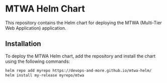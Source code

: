 # MTWA Helm Chart

This repository contains the Helm chart for deploying the MTWA (Multi-Tier Web Application) application.

## Installation

To deploy the MTWA Helm chart, add the repository and install the chart using the following commands:

```bash
helm repo add myrepo https://devops-and-more.github.io/mtwa-helm/
helm install my-release myrepo/mtwa
